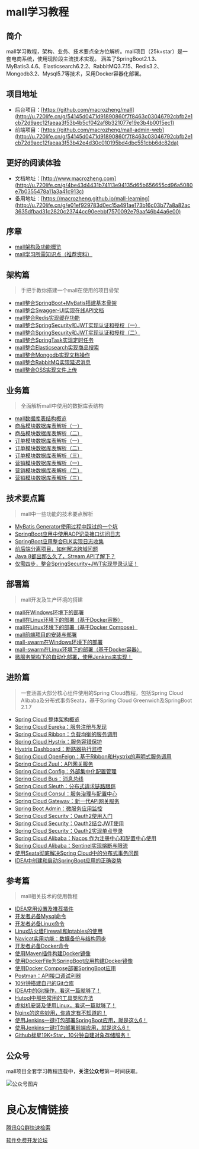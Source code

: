 # mall学习教程
 
   
   
   
 

## 简介
mall学习教程，架构、业务、技术要点全方位解析。mall项目（25k+star）是一套电商系统，使用现阶段主流技术实现。
涵盖了SpringBoot2.1.3、MyBatis3.4.6、Elasticsearch6.2.2、RabbitMQ3.7.15、Redis3.2、Mongodb3.2、Mysql5.7等技术，采用Docker容器化部署。

## 项目地址
- 后台项目：[https://github.com/macrozheng/mall](http://u.720life.cn/g/54145d0471d91890860f7f8463c03046792cbfb2e1cb72d9aec12faeaa3f53b4b5cf042af8b321077e19e3b4b0015ec1) 
- 前端项目：[https://github.com/macrozheng/mall-admin-web](http://u.720life.cn/g/54145d0471d91890860f7f8463c03046792cbfb2e1cb72d9aec12faeaa3f53b42e4d30c010195bd4dbc551cbb6dc82da) 

## 更好的阅读体验
- 文档地址：[http://www.macrozheng.com](http://u.720life.cn/g/4be43d4431b74113e94135d65b656655cd96a5080e7b0355478a11a3a41c913c) 
- 备用地址：[https://macrozheng.github.io/mall-learning](http://u.720life.cn/g/e01ef929783d0ec15a491ae173b16c03b77a8a82ac3635dfbad31c2820c23744cc90eebbf7570092e79aaf46b44a6e00) 

## 序章
- [mall架构及功能概览](http://u.720life.cn/g/8a35642bd69eb006eb1f0259b3a6f6f0e1ff105a556ee6d74858911b34dbac57ae5251ab3f555873edd3b2c494ecad0f) 
- [mall学习所需知识点（推荐资料）](http://u.720life.cn/g/8a35642bd69eb006eb1f0259b3a6f6f0e5e022946063e3ecbfe909e05aabb4419056fd86d49a13c9732c455ae6f00e14) 

## 架构篇
> 手把手教你搭建一个mall在使用的项目骨架

- [mall整合SpringBoot+MyBatis搭建基本骨架](http://u.720life.cn/g/8a35642bd69eb006eb1f0259b3a6f6f0fcb157d1207a1119f9a566505413139d48ab28561d55c76481934daf3d3aa7a7) 
- [mall整合Swagger-UI实现在线API文档](http://u.720life.cn/g/8a35642bd69eb006eb1f0259b3a6f6f0f2ebd3b9303be54f642285e5edbc28fd482b965ab69cc8d608c745da2bbd4342) 
- [mall整合Redis实现缓存功能](http://u.720life.cn/g/8a35642bd69eb006eb1f0259b3a6f6f07d4f095d14370d5c2d5a3c535c54f6d49a9b67323daffc6ce8c73b8fdd28e12e) 
- [mall整合SpringSecurity和JWT实现认证和授权（一）](http://u.720life.cn/g/8a35642bd69eb006eb1f0259b3a6f6f0b3a4de455cd765a941b33ae942acf2daa52368b6a83c3d2a7e4b8773d46e1110) 
- [mall整合SpringSecurity和JWT实现认证和授权（二）](http://u.720life.cn/g/8a35642bd69eb006eb1f0259b3a6f6f0ecc1b3f81e503e2a3e5e0b860d9302f4b34f939ea4fc3b1525619711b5018d30) 
- [mall整合SpringTask实现定时任务](http://u.720life.cn/g/8a35642bd69eb006eb1f0259b3a6f6f0ab869db5ad6ddfde8a7e687f87256f71dfaa915998cf6f0a4a2fe3914bd871dd) 
- [mall整合Elasticsearch实现商品搜索](http://u.720life.cn/g/8a35642bd69eb006eb1f0259b3a6f6f0a4aa6812d0f74195ae8c716de41c0cc084a45304af0d9c99165bc87d61de190e) 
- [mall整合Mongodb实现文档操作](http://u.720life.cn/g/8a35642bd69eb006eb1f0259b3a6f6f05515494ab1b8b71b3f473e1db64f24840bed06ff74919c5e9a313bf4df712261) 
- [mall整合RabbitMQ实现延迟消息](http://u.720life.cn/g/8a35642bd69eb006eb1f0259b3a6f6f0e348bc659cc23834f26483b48605bd451dbfe61093b51c28eb9d276c96e1d500) 
- [mall整合OSS实现文件上传](http://u.720life.cn/g/8a35642bd69eb006eb1f0259b3a6f6f0e3b12601eef1abdd54849abe2b64b7fc677d7898f933d9a47e2129f7d8332c58) 

## 业务篇
> 全面解析mall中使用的数据库表结构

- [mall数据库表结构概览](http://u.720life.cn/g/8a35642bd69eb006eb1f0259b3a6f6f09b7376d525dd8c5270a60e02e809e98f9d69a0c8d7d37bdd945ae861438eddb1) 
- [商品模块数据库表解析（一）](http://u.720life.cn/g/8a35642bd69eb006eb1f0259b3a6f6f07996a1259dd1642ee53f7dbbae13d91e4553df6a3062f11c378f8cd0a898e344) 
- [商品模块数据库表解析（二）](http://u.720life.cn/g/8a35642bd69eb006eb1f0259b3a6f6f068175a99786625690ff82d7b70c355389b0fc07442f977ba8266738e6fb9bfc7) 
- [订单模块数据库表解析（一）](http://u.720life.cn/g/8a35642bd69eb006eb1f0259b3a6f6f0f942141ec9347ca3653c2b8e4771199d01b53e01145d952a8ae6e4c76552f178) 
- [订单模块数据库表解析（二）](http://u.720life.cn/g/8a35642bd69eb006eb1f0259b3a6f6f0af7bd74865ebd8b450541c3779bd2d8b21890066328edacef2e532746eeadd87) 
- [订单模块数据库表解析（三）](http://u.720life.cn/g/8a35642bd69eb006eb1f0259b3a6f6f05ce343d86c64fdc1f3f26ab29b11aad2d0214de1aaa28d03c09e4c3de134a90b) 
- [营销模块数据库表解析（一）](http://u.720life.cn/g/8a35642bd69eb006eb1f0259b3a6f6f095d1db9df0d9904d79934f07f0c1c1f1ea7b4d673860b529f71f98ce69b052ed) 
- [营销模块数据库表解析（二）](http://u.720life.cn/g/8a35642bd69eb006eb1f0259b3a6f6f0b2217b3abb591945c08ae7978849b2e6c3ee911c2eedd3c0a566ff9e406f36c1) 
- [营销模块数据库表解析（三）](http://u.720life.cn/g/8a35642bd69eb006eb1f0259b3a6f6f085eb1dbf2546091f3933a5825882b3606e7b88429ff19877ec435a03a3f03b16) 

## 技术要点篇
> mall中一些功能的技术要点解析

- [MyBatis Generator使用过程中踩过的一个坑](http://u.720life.cn/g/8a35642bd69eb006eb1f0259b3a6f6f05fbf34bc89be41534dc08332bf9d2ace2ecdffd5535a07de5f443308f215b91b) 
- [SpringBoot应用中使用AOP记录接口访问日志](http://u.720life.cn/g/8a35642bd69eb006eb1f0259b3a6f6f0cc6251a253eada1500bdf0416d1d62bebb045aca2f25f06a9193d420052fee26) 
- [SpringBoot应用整合ELK实现日志收集](http://u.720life.cn/g/8a35642bd69eb006eb1f0259b3a6f6f0699334c2ff29e57f7e269962d7807bc718c32f6d3a23839dc2ca3394063881b9) 
- [前后端分离项目，如何解决跨域问题](http://u.720life.cn/g/8a35642bd69eb006eb1f0259b3a6f6f0477658022f2a5da9c04fa1058fc70355d2cb6da678a474a21653171f61e8dbdb) 
- [Java 8都出那么久了，Stream API了解下？](http://u.720life.cn/g/8a35642bd69eb006eb1f0259b3a6f6f0b14d8b008d55bf99627cd369bd9b9822b54a27526e02835e05d1acd7127d4b3a) 
- [仅需四步，整合SpringSecurity+JWT实现登录认证！](http://u.720life.cn/g/8a35642bd69eb006eb1f0259b3a6f6f0c9b99b58b42d9b3157187ae80372d4cbcb2932ad7ed3d6fca7e2f71b148c1f57) 

## 部署篇
> mall开发及生产环境的搭建

- [mall在Windows环境下的部署](http://u.720life.cn/g/8a35642bd69eb006eb1f0259b3a6f6f0fa893107e6d265ee863926f350370a92f69502fd5bf4012d0b67e0b1737c7b8e) 
- [mall在Linux环境下的部署（基于Docker容器）](http://u.720life.cn/g/8a35642bd69eb006eb1f0259b3a6f6f0a858b263c2f8fbdc1506eb63b7c14ab5a2fb28312707f1026e6d5e07d79b5ac7) 
- [mall在Linux环境下的部署（基于Docker Compose）](http://u.720life.cn/g/8a35642bd69eb006eb1f0259b3a6f6f0bdf9bdfc4dfaf3ce2edb15b7a71f09de3aadcb0fc2b19bfc0732ba9c31c30e5b) 
- [mall前端项目的安装与部署](http://u.720life.cn/g/8a35642bd69eb006eb1f0259b3a6f6f08fd5f0539a812d61d8efc190cd58875eb180674542a30bf43f8d7492a2fba1d2) 
- [mall-swarm在Windows环境下的部署](http://u.720life.cn/g/8a35642bd69eb006eb1f0259b3a6f6f075e3598c258c90af06211ffd1e5a285ab6b53c679c8f857e900ee1ff4a759608) 
- [mall-swarm在Linux环境下的部署（基于Docker容器）](http://u.720life.cn/g/8a35642bd69eb006eb1f0259b3a6f6f0542718becca70396c688dd003ffa6e34d1a011ad6914cab7c28822a469fff672) 
- [微服务架构下的自动化部署，使用Jenkins来实现！](http://u.720life.cn/g/8a35642bd69eb006eb1f0259b3a6f6f099b7918bf200ffc06379b932235a23eaaa490dbe13e85660101174c1ce8e794b) 


## 进阶篇
> 一套涵盖大部分核心组件使用的Spring Cloud教程，包括Spring Cloud Alibaba及分布式事务Seata，基于Spring Cloud Greenwich及SpringBoot 2.1.7

- [Spring Cloud 整体架构概览](http://u.720life.cn/g/8a35642bd69eb006eb1f0259b3a6f6f0abea901c9e51e491664e3f38a228aaf79f3a7404f0beba42de7a8ef74822e521) 
- [Spring Cloud Eureka：服务注册与发现](http://u.720life.cn/g/8a35642bd69eb006eb1f0259b3a6f6f07ba9d2d263f18cb1dd815f93088bf17e888b2fd4edd4f1081b373ecb16175e1a) 
- [Spring Cloud Ribbon：负载均衡的服务调用](http://u.720life.cn/g/8a35642bd69eb006eb1f0259b3a6f6f0bcc3d8a2396f9eab403e728d2e7d113facae08457f0d90110cfbe154b5bf1982) 
- [Spring Cloud Hystrix：服务容错保护](http://u.720life.cn/g/8a35642bd69eb006eb1f0259b3a6f6f0c54a070f105cca2e5bfecb11b28686fbfc70ce97979a8e1c8bdc694233f2b4e6) 
- [Hystrix Dashboard：断路器执行监控](http://u.720life.cn/g/8a35642bd69eb006eb1f0259b3a6f6f0d7e8555cb0396e3c1f803971a1875510b92d5cf9e31f0bfa58b62df83105efff) 
- [Spring Cloud OpenFeign：基于Ribbon和Hystrix的声明式服务调用](http://u.720life.cn/g/8a35642bd69eb006eb1f0259b3a6f6f041d1d194593b990a7b56fbc1cfd5ec3d08f5062770b48d890df71466bb7efb5c) 
- [Spring Cloud Zuul：API网关服务](http://u.720life.cn/g/8a35642bd69eb006eb1f0259b3a6f6f07df9b846427abafb3c261e1ba220b8a28d99d299cacab476009f5b94bb4e2d64) 
- [Spring Cloud Config：外部集中化配置管理](http://u.720life.cn/g/8a35642bd69eb006eb1f0259b3a6f6f0a66f5c09871d997616d4efe3af1a9fb0f6b431bd5a1ac32a2468c7ae6f69f521) 
- [Spring Cloud Bus：消息总线](http://u.720life.cn/g/8a35642bd69eb006eb1f0259b3a6f6f0eb5172551a493360bbcdbf28ee2ccf7bae681eafefb5c8e5a70005061a88a488) 
- [Spring Cloud Sleuth：分布式请求链路跟踪](http://u.720life.cn/g/8a35642bd69eb006eb1f0259b3a6f6f0e20f753497eba7b32e60a9a13da4474a3a21b008bec6a9f5ba3c7db5892bbe3a) 
- [Spring Cloud Consul：服务治理与配置中心](http://u.720life.cn/g/8a35642bd69eb006eb1f0259b3a6f6f02380bf06db41e25881348be8c9c1d05b3c390575fbff5424ade561651de966ad) 
- [Spring Cloud Gateway：新一代API网关服务](http://u.720life.cn/g/8a35642bd69eb006eb1f0259b3a6f6f0c15a0a810f972146af0821320ff658c69939ed4a184627202ce6b34be7e173e8) 
- [Spring Boot Admin：微服务应用监控](http://u.720life.cn/g/8a35642bd69eb006eb1f0259b3a6f6f0ad104af3df93b243015ede32e25c32c5afcac2dd8daaf27de1117db9635305ff) 
- [Spring Cloud Security：Oauth2使用入门](http://u.720life.cn/g/8a35642bd69eb006eb1f0259b3a6f6f00a4960cc41c701a474dc9b35f56e6523fa911779c22013318f73e412af40a1b2) 
- [Spring Cloud Security：Oauth2结合JWT使用](http://u.720life.cn/g/8a35642bd69eb006eb1f0259b3a6f6f06e87ddb45f9ee8b869f993d158d60d0bd1bea5697040e160577bdca900ea7419) 
- [Spring Cloud Security：Oauth2实现单点登录](http://u.720life.cn/g/8a35642bd69eb006eb1f0259b3a6f6f0c52fbdae0a164ac13b52c40292fecbc285ee1cd8837c7578d75d6051ac7773c7) 
- [Spring Cloud Alibaba：Nacos 作为注册中心和配置中心使用](http://u.720life.cn/g/8a35642bd69eb006eb1f0259b3a6f6f06d6752aec13bea00d26ffec0f6c2c62686fd4f9fd3fbfb63110e8031864e5006) 
- [Spring Cloud Alibaba：Sentinel实现熔断与限流](http://u.720life.cn/g/8a35642bd69eb006eb1f0259b3a6f6f0ef03c4825993a33193331ff605246cc0070c2e6c225d71cec23ed9b9ce346cd9) 
- [使用Seata彻底解决Spring Cloud中的分布式事务问题](http://u.720life.cn/g/8a35642bd69eb006eb1f0259b3a6f6f05f279742b3be503605f8b7292e833e01e2ac7dc1652d384ed42bd1417b36d577) 
- [IDEA中创建和启动SpringBoot应用的正确姿势](http://u.720life.cn/g/8a35642bd69eb006eb1f0259b3a6f6f038668510cd67af2f04c351ee019ac3ab792aaee19a952e2b6cee7f6ac4db2711) 

## 参考篇
> mall相关技术的使用教程

- [IDEA常用设置及推荐插件](http://u.720life.cn/g/8a35642bd69eb006eb1f0259b3a6f6f0202afb53eb727bdc5111f8a25b081b5632865295c8bdd1f29a7ee61051fa622c) 
- [开发者必备Mysql命令](http://u.720life.cn/g/8a35642bd69eb006eb1f0259b3a6f6f04af020c4065e3c419c17774da842a30748fb8215020f9fd4a1dae0307d7354af) 
- [开发者必备Linux命令](http://u.720life.cn/g/8a35642bd69eb006eb1f0259b3a6f6f001ddea88474b6e71f2da31f351b91086c8579c7af8408cda84319eaa210c9ec4) 
- [Linux防火墙Firewall和Iptables的使用](http://u.720life.cn/g/8a35642bd69eb006eb1f0259b3a6f6f0179124b781352f7cdcb1f4c2e5182334a88108826bf95ac9a8b39e0db73a3c6f) 
- [Navicat实用功能：数据备份与结构同步](http://u.720life.cn/g/8a35642bd69eb006eb1f0259b3a6f6f05cc9b31b370aa5b8535b42ca3ade90f292e993bba774f042dffd0038bc2b964e) 
- [开发者必备Docker命令](http://u.720life.cn/g/8a35642bd69eb006eb1f0259b3a6f6f04e41824e08198977d55a2d62c981fd95ab7d7d661afc10ecb9e4dc976c519d2c) 
- [使用Maven插件构建Docker镜像](http://u.720life.cn/g/8a35642bd69eb006eb1f0259b3a6f6f07dc52bfa67ad4439318757e972de82790f0a675bae91909ee779aa23881f955f) 
- [使用DockerFile为SpringBoot应用构建Docker镜像](http://u.720life.cn/g/8a35642bd69eb006eb1f0259b3a6f6f00e0d4c78b51c109ac140bd636a35068cb43adbeae5bbc4aa90b642c3fab3255c) 
- [使用Docker Compose部署SpringBoot应用](http://u.720life.cn/g/8a35642bd69eb006eb1f0259b3a6f6f0e2c729a6bd346f13dbb68d2d8bf1b38bd44bb612b053f934a11334afe442e0f3) 
- [Postman：API接口调试利器](http://u.720life.cn/g/8a35642bd69eb006eb1f0259b3a6f6f02f08e6a4bca3352cc9b7878b13d378e1faec70a4258b482c3192a628eb58796f) 
- [10分钟搭建自己的Git仓库](http://u.720life.cn/g/8a35642bd69eb006eb1f0259b3a6f6f06d8084c4024e3105c89abbec2111ef8c1d11bd026242617d2711b34974bbc7b4) 
- [IDEA中的Git操作，看这一篇就够了！](http://u.720life.cn/g/8a35642bd69eb006eb1f0259b3a6f6f0acb709a696ab5d71b6b5948ae40b7e390e088b90d0d6ed41f81a90c814e257a7) 
- [Hutool中那些常用的工具类和方法](http://u.720life.cn/g/8a35642bd69eb006eb1f0259b3a6f6f0d1115029f2817f6bb69dc7b5758caf96922122873927e28eb39ea0b025c7ce5f) 
- [虚拟机安装及使用Linux，看这一篇就够了！](http://u.720life.cn/g/8a35642bd69eb006eb1f0259b3a6f6f09e29c5b87a6375e371f3af57089558f9341a239f728fd90d3c05465974ff10fc) 
- [Nginx的这些妙用，你肯定有不知道的！](http://u.720life.cn/g/8a35642bd69eb006eb1f0259b3a6f6f0cd1128a939b4920163202fcc9c377da69c5deb9d47a485e624ee51e2f9a40c59) 
- [使用Jenkins一键打包部署SpringBoot应用，就是这么6！](http://u.720life.cn/g/8a35642bd69eb006eb1f0259b3a6f6f09df5393439f40548e4b3efc5518f1a9229fe5ad21cbc12a94b9b394e61b3884f) 
- [使用Jenkins一键打包部署前端应用，就是这么6！](http://u.720life.cn/g/8a35642bd69eb006eb1f0259b3a6f6f0e7508b3db343edb277d100892b5180141fb7983e5e18d595013b566e52accb68) 
- [Github标星19K+Star，10分钟自建对象存储服务！](http://u.720life.cn/g/8a35642bd69eb006eb1f0259b3a6f6f00f6a1c09b206946161433fed8379de150bdc74a9ec8d4a51b6294236732f0941) 


## 公众号

mall项目全套学习教程连载中，**关注公众号**第一时间获取。

![公众号图片](http://macro-oss.oss-cn-shenzhen.aliyuncs.com/mall/banner/qrcode_for_macrozheng_258.jpg)



 # 良心友情链接

[腾讯QQ群快速检索](http://u.720life.cn/s/8cf73f7c)

[软件免费开发论坛](http://u.720life.cn/s/bbb01dc0)